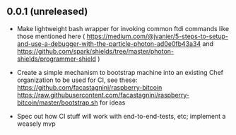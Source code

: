 0.0.1 (unreleased)
---

- Make lightweight bash wrapper for invoking common ftdi commands like those mentioned here ( https://medium.com/@jvanier/5-steps-to-setup-and-use-a-debugger-with-the-particle-photon-ad0e0fb43a34 and https://github.com/spark/shields/tree/master/photon-shields/programmer-shield )

- Create a simple mechanism to bootstrap machine into an existing Chef organization to be used for CI, see these: https://github.com/facastagnini/raspberry-bitcoin https://raw.githubusercontent.com/facastagnini/raspberry-bitcoin/master/bootstrap.sh for ideas

- Spec out how CI stuff will work with end-to-end-tests, etc; implement a weasely mvp
